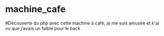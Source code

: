 # machine_cafe

#Découverte du php avec cette machine à café, je me suis amusée et k'ai vu que j'avais un faible pour le back
